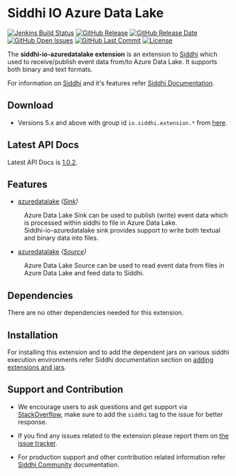 Siddhi IO Azure Data Lake
======================================

  [![Jenkins Build Status](https://wso2.org/jenkins/job/siddhi/job/siddhi-io-azuredatalake/badge/icon)](https://wso2.org/jenkins/job/siddhi/job/siddhi-io-azuredatalake/)
  [![GitHub Release](https://img.shields.io/github/release/siddhi-io/siddhi-io-azuredatalake.svg)](https://github.com/siddhi-io/siddhi-io-azuredatalake/releases)
  [![GitHub Release Date](https://img.shields.io/github/release-date/siddhi-io/siddhi-io-azuredatalake.svg)](https://github.com/siddhi-io/siddhi-io-azuredatalake/releases)
  [![GitHub Open Issues](https://img.shields.io/github/issues-raw/siddhi-io/siddhi-io-azuredatalake.svg)](https://github.com/siddhi-io/siddhi-io-azuredatalake/issues)
  [![GitHub Last Commit](https://img.shields.io/github/last-commit/siddhi-io/siddhi-io-azuredatalake.svg)](https://github.com/siddhi-io/siddhi-io-azuredatalake/commits/master)
  [![License](https://img.shields.io/badge/License-Apache%202.0-blue.svg)](https://opensource.org/licenses/Apache-2.0)

The **siddhi-io-azuredatalake extension** is an extension to <a target="_blank" href="https://wso2.github.io/siddhi">Siddhi</a> which used to receive/publish event data from/to Azure Data Lake. It supports both binary and text formats.

For information on <a target="_blank" href="https://siddhi.io/">Siddhi</a> and it's features refer <a target="_blank" href="https://siddhi.io/redirect/docs.html">Siddhi Documentation</a>. 

## Download

* Versions 5.x and above with group id `io.siddhi.extension.*` from <a target="_blank" href="https://mvnrepository.com/artifact/io.siddhi.extension.io.azuredatalake/siddhi-io-azuredatalake/">here</a>.

## Latest API Docs 

Latest API Docs is <a target="_blank" href="https://siddhi-io.github.io/siddhi-io-azuredatalake/api/1.0.2">1.0.2</a>.

## Features

* <a target="_blank" href="https://siddhi-io.github.io/siddhi-io-azuredatalake/api/1.0.2/#azuredatalake-sink">azuredatalake</a> *(<a target="_blank" href="http://siddhi.io/en/v5.1/docs/query-guide/#sink">Sink</a>)*<br> <div style="padding-left: 1em;"><p><p style="word-wrap: break-word;margin: 0;">Azure Data Lake Sink can be used to publish (write) event data which is processed within siddhi to file in Azure Data Lake.<br>Siddhi-io-azuredatalake sink provides support to write both textual and binary data into files.</p></p></div>
* <a target="_blank" href="https://siddhi-io.github.io/siddhi-io-azuredatalake/api/1.0.2/#azuredatalake-source">azuredatalake</a> *(<a target="_blank" href="http://siddhi.io/en/v5.1/docs/query-guide/#source">Source</a>)*<br> <div style="padding-left: 1em;"><p><p style="word-wrap: break-word;margin: 0;">Azure Data Lake Source can be used to read event data from files in Azure Data Lake and feed data to Siddhi.</p></p></div>

## Dependencies 

There are no other dependencies needed for this extension.

## Installation

For installing this extension and to add the dependent jars on various siddhi execution environments refer Siddhi documentation section on <a target="_blank" href="https://siddhi.io/redirect/add-extensions.html">adding extensions and jars</a>.

## Support and Contribution

* We encourage users to ask questions and get support via <a target="_blank" href="https://stackoverflow.com/questions/tagged/siddhi">StackOverflow</a>, make sure to add the `siddhi` tag to the issue for better response.

* If you find any issues related to the extension please report them on <a target="_blank" href="https://github.com/siddhi-io/siddhi-io-azuredatalake/issues">the issue tracker</a>.

* For production support and other contribution related information refer <a target="_blank" href="https://siddhi.io/community/">Siddhi Community</a> documentation.

